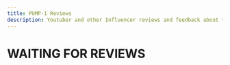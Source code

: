 ```yaml
---
title: PUMP-1 Reviews
description: Youtuber and other Influencer reviews and feedback about the PUMP-1 sensor from Apollo Automation.
---
```

# WAITING FOR REVIEWS